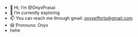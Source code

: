 - 👋 Hi, I’m @OnyxPrasai
- 🌱 I’m currently exploring
- 📫 You can reach me through gmail: onyxefforts@gmail.com
- 😄 Pronouns: Onyx
- hehe


<!---
OnyxPrasai/OnyxPrasai is a ✨ special ✨ repository because its `README.md` (this file) appears on your GitHub profile.
You can click the Preview link to take a look at your changes.
--->
